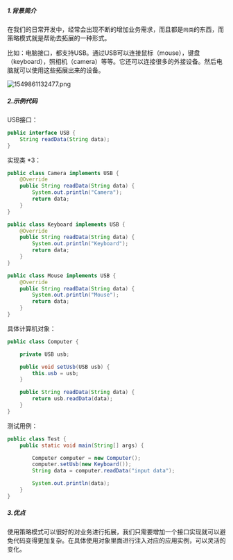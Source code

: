 ##### 1.背景简介

在我们的日常开发中，经常会出现不断的增加业务需求，而且都是`同类`的东西，而策略模式就是帮助去拓展的一种形式。

比如：电脑接口，都支持USB。通过USB可以连接鼠标（mouse），键盘（keyboard），照相机（camera）等等。它还可以连接很多的外接设备。然后电脑就可以使用这些拓展出来的设备。

![1549861132477.png](https://blog-07.oss-cn-guangzhou.aliyuncs.com/picBak/1549861132477.png)





##### 2.示例代码

USB接口：

```java
public interface USB {
    String readData(String data);
}
```

实现类 *3：

```java
public class Camera implements USB {
    @Override
    public String readData(String data) {
        System.out.println("Camera");
        return data;
    }
}
```

```java
public class Keyboard implements USB {
    @Override
    public String readData(String data) {
        System.out.println("Keyboard");
        return data;
    }
}
```

```java
public class Mouse implements USB {
    @Override
    public String readData(String data) {
        System.out.println("Mouse");
        return data;
    }
}
```

具体计算机对象：

```java
public class Computer {

    private USB usb;

    public void setUsb(USB usb) {
        this.usb = usb;
    }

    public String readData(String data) {
        return usb.readData(data);
    }
}
```

测试用例：

```java
public class Test {
    public static void main(String[] args) {

        Computer computer = new Computer();
        computer.setUsb(new Keyboard());
        String data = computer.readData("input data");

        System.out.println(data);
    }
}
```



##### 3.优点

使用策略模式可以很好的对业务进行拓展，我们只需要增加一个接口实现就可以避免代码变得更加复杂。在具体使用对象里面进行注入对应的应用实例，可以灵活的变化。